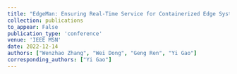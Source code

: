 ```yaml
---
title: "EdgeMan: Ensuring Real-Time Service for Containerized Edge Systems"
collection: publications
to_appear: False
publication_type: 'conference'
venue: 'IEEE MSN'
date: 2022-12-14
authors: ["Wenzhao Zhang", "Wei Dong", "Geng Ren", "Yi Gao"]
corresponding_authors: ["Yi Gao"]
---
```


